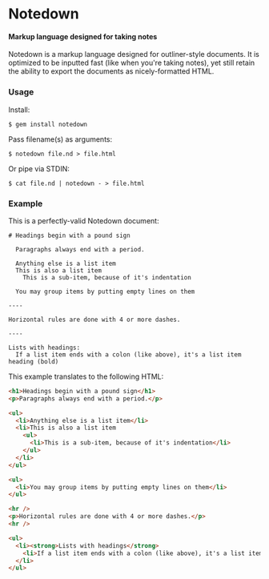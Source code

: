 # Notedown
#### Markup language designed for taking notes

Notedown is a markup language designed for outliner-style documents. It is 
optimized to be inputted fast (like when you're taking notes), yet still 
retain the ability to export the documents as nicely-formatted HTML.

### Usage

Install:

    $ gem install notedown

Pass filename(s) as arguments:

    $ notedown file.nd > file.html

Or pipe via STDIN:

    $ cat file.nd | notedown - > file.html

### Example

This is a perfectly-valid Notedown document:

    # Headings begin with a pound sign

      Paragraphs always end with a period.

      Anything else is a list item
      This is also a list item
        This is a sub-item, because of it's indentation

      You may group items by putting empty lines on them

    ----

    Horizontal rules are done with 4 or more dashes.

    ----

    Lists with headings:
      If a list item ends with a colon (like above), it's a list item heading (bold)

This example translates to the following HTML:

```html
<h1>Headings begin with a pound sign</h1>
<p>Paragraphs always end with a period.</p>

<ul>
  <li>Anything else is a list item</li>
  <li>This is also a list item
    <ul>
      <li>This is a sub-item, because of it's indentation</li>
    </ul>
  </li>
</ul>

<ul>
  <li>You may group items by putting empty lines on them</li>
</ul>

<hr />
<p>Horizontal rules are done with 4 or more dashes.</p>
<hr />

<ul>
  <li><strong>Lists with headings</strong>
    <li>If a list item ends with a colon (like above), it's a list item heading (bold)</li>
  </li>
</ul>
```
